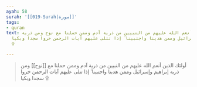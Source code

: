 ```yaml
---
ayah: 58
surah: '[[019-Surah|سورة]]'
tags:
- quran
text: أولئك الذين أنعم الله عليهم من النبيين من ذرية آدم وممن حملنا مع نوح ومن ذرية
  إبراهيم وإسرائيل وممن هدينا واجتبينا ۚ إذا تتلى عليهم آيات الرحمن خروا سجدا وبكيا
  ۩

---
```

> أولئك الذين أنعم الله عليهم من النبيين من ذرية آدم وممن حملنا مع [[نوح]] ومن ذرية إبراهيم وإسرائيل وممن هدينا واجتبينا ۚ إذا تتلى عليهم آيات الرحمن خروا سجدا وبكيا ۩

